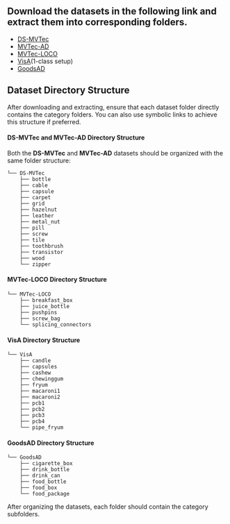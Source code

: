 
## Download the datasets in the following link and extract them into corresponding folders.
+ [DS-MVTec](https://huggingface.co/datasets/DefectSpectrum/Defect_Spectrum/tree/main/DS-MVTec)
+ [MVTec-AD](https://www.mvtec.com/company/research/datasets/mvtec-ad)
+ [MVTec-LOCO](https://www.mvtec.com/company/research/datasets/mvtec-loco)
+ [VisA](https://github.com/amazon-science/spot-diff)(1-class setup)
+ [GoodsAD](https://github.com/jianzhang96/GoodsAD)


## Dataset Directory Structure

After downloading and extracting, ensure that each dataset folder directly contains the category folders. You can also use symbolic links to achieve this structure if preferred.

#### DS-MVTec and MVTec-AD Directory Structure
Both the **DS-MVTec** and **MVTec-AD** datasets should be organized with the same folder structure:

```
└── DS-MVTec
    ├── bottle
    ├── cable
    ├── capsule
    ├── carpet
    ├── grid
    ├── hazelnut
    ├── leather
    ├── metal_nut
    ├── pill
    ├── screw
    ├── tile
    ├── toothbrush
    ├── transistor
    ├── wood
    └── zipper
```

#### MVTec-LOCO Directory Structure


```
└── MVTec-LOCO
    ├── breakfast_box
    ├── juice_bottle
    ├── pushpins
    ├── screw_bag
    └── splicing_connectors
```

#### VisA Directory Structure


```
└── VisA
    ├── candle
    ├── capsules
    ├── cashew
    ├── chewinggum
    ├── fryum
    ├── macaroni1
    ├── macaroni2
    ├── pcb1
    ├── pcb2
    ├── pcb3
    ├── pcb4
    └── pipe_fryum
```

#### GoodsAD Directory Structure


```
└── GoodsAD
    ├── cigarette_box
    ├── drink_bottle
    ├── drink_can
    ├── food_bottle
    ├── food_box
    └── food_package
```

After organizing the datasets, each folder should contain the category subfolders. 
